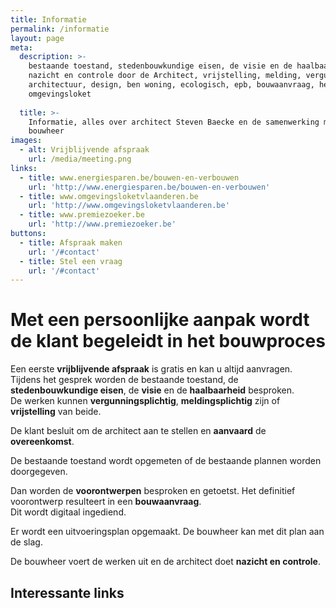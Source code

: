 ```yaml
---
title: Informatie
permalink: /informatie
layout: page
meta:
  description: >-
    bestaande toestand, stedenbouwkundige eisen, de visie en de haalbaarheid,
    nazicht en controle door de Architect, vrijstelling, melding, vergunning,
    architectuur, design, ben woning, ecologisch, epb, bouwaanvraag, hemelwater,
    omgevingsloket
     
  title: >-
    Informatie, alles over architect Steven Baecke en de samenwerking met de
    bouwheer
images:
  - alt: Vrijblijvende afspraak
    url: /media/meeting.png
links:
  - title: www.energiesparen.be/bouwen-en-verbouwen
    url: 'http://www.energiesparen.be/bouwen-en-verbouwen'
  - title: www.omgevingsloketvlaanderen.be
    url: 'http://www.omgevingsloketvlaanderen.be'
  - title: www.premiezoeker.be
    url: 'http://www.premiezoeker.be'
buttons:
  - title: Afspraak maken
    url: '/#contact'
  - title: Stel een vraag
    url: '/#contact'
---
```

# Met een persoonlijke aanpak wordt de klant begeleidt in het bouwproces

Een eerste **vrijblijvende afspraak** is gratis en kan u altijd aanvragen. \
Tijdens het gesprek worden de bestaande toestand, de **stedenbouwkundige eisen**,
de **visie** en de **haalbaarheid** besproken.\
De werken kunnen **vergunningsplichtig**, **meldingsplichtig** zijn of **vrijstelling** van beide.

De klant besluit om de architect aan te stellen en **aanvaard** de **overeenkomst**.

De bestaande toestand wordt opgemeten of de bestaande plannen worden doorgegeven. 

Dan worden de **voorontwerpen** besproken en getoetst.
Het definitief voorontwerp resulteert in een **bouwaanvraag**. \
Dit wordt digitaal ingediend.

Er wordt een uitvoeringsplan opgemaakt. De bouwheer kan met dit plan aan de slag.

De bouwheer voert de werken uit en de architect doet **nazicht en controle**.

## Interessante links
